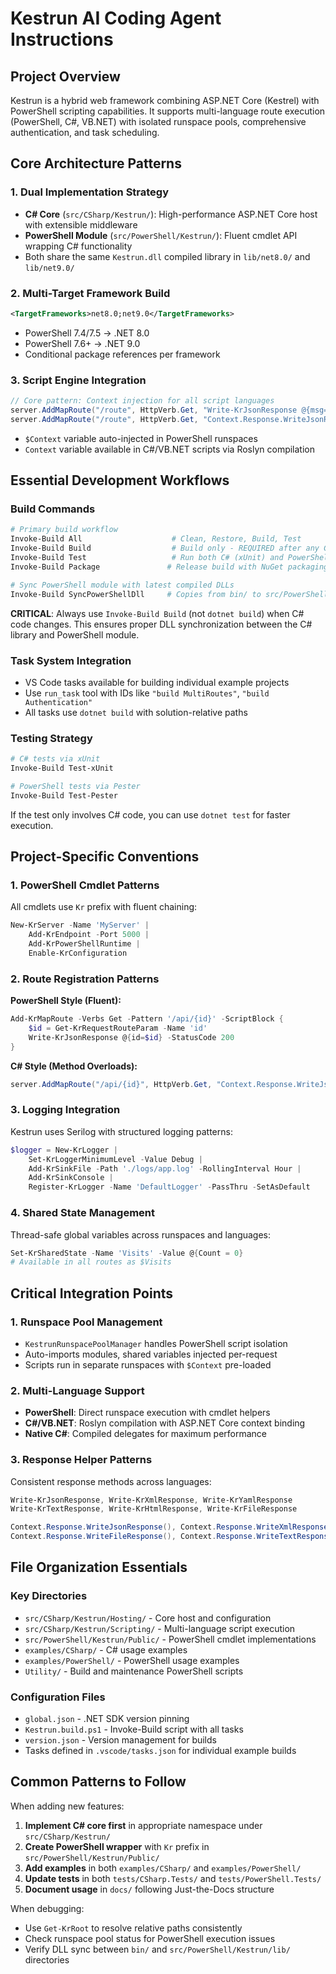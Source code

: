 # Kestrun AI Coding Agent Instructions

## Project Overview

Kestrun is a hybrid web framework combining ASP.NET Core (Kestrel) with PowerShell scripting capabilities. It supports multi-language route execution (PowerShell, C#, VB.NET) with isolated runspace pools, comprehensive authentication, and task scheduling.

## Core Architecture Patterns

### 1. Dual Implementation Strategy
- **C# Core** (`src/CSharp/Kestrun/`): High-performance ASP.NET Core host with extensible middleware
- **PowerShell Module** (`src/PowerShell/Kestrun/`): Fluent cmdlet API wrapping C# functionality
- Both share the same `Kestrun.dll` compiled library in `lib/net8.0/` and `lib/net9.0/`

### 2. Multi-Target Framework Build
```xml
<TargetFrameworks>net8.0;net9.0</TargetFrameworks>
```
- PowerShell 7.4/7.5 → .NET 8.0
- PowerShell 7.6+ → .NET 9.0
- Conditional package references per framework

### 3. Script Engine Integration
```csharp
// Core pattern: Context injection for all script languages
server.AddMapRoute("/route", HttpVerb.Get, "Write-KrJsonResponse @{msg='Hello'}", ScriptLanguage.PowerShell);
server.AddMapRoute("/route", HttpVerb.Get, "Context.Response.WriteJsonResponse(new{msg='Hello'});", ScriptLanguage.CSharp);
```
- `$Context` variable auto-injected in PowerShell runspaces
- `Context` variable available in C#/VB.NET scripts via Roslyn compilation

## Essential Development Workflows

### Build Commands
```powershell
# Primary build workflow
Invoke-Build All                    # Clean, Restore, Build, Test
Invoke-Build Build                  # Build only - REQUIRED after any C# code changes
Invoke-Build Test                   # Run both C# (xUnit) and PowerShell (Pester) tests
Invoke-Build Package               # Release build with NuGet packaging

# Sync PowerShell module with latest compiled DLLs
Invoke-Build SyncPowerShellDll     # Copies from bin/ to src/PowerShell/Kestrun/lib/
```

**CRITICAL**: Always use `Invoke-Build Build` (not `dotnet build`) when C# code changes. This ensures proper DLL synchronization between the C# library and PowerShell module.

### Task System Integration
- VS Code tasks available for building individual example projects
- Use `run_task` tool with IDs like `"build MultiRoutes"`, `"build Authentication"`
- All tasks use `dotnet build` with solution-relative paths

### Testing Strategy
```powershell
# C# tests via xUnit
Invoke-Build Test-xUnit

# PowerShell tests via Pester
Invoke-Build Test-Pester
```
If the test only involves C# code, you can use `dotnet test` for faster execution.

## Project-Specific Conventions

### 1. PowerShell Cmdlet Patterns
All cmdlets use `Kr` prefix with fluent chaining:
```powershell
New-KrServer -Name 'MyServer' |
    Add-KrEndpoint -Port 5000 |
    Add-KrPowerShellRuntime |
    Enable-KrConfiguration
```

### 2. Route Registration Patterns
**PowerShell Style (Fluent):**
```powershell
Add-KrMapRoute -Verbs Get -Pattern '/api/{id}' -ScriptBlock {
    $id = Get-KrRequestRouteParam -Name 'id'
    Write-KrJsonResponse @{id=$id} -StatusCode 200
}
```

**C# Style (Method Overloads):**
```csharp
server.AddMapRoute("/api/{id}", HttpVerb.Get, "Context.Response.WriteJsonResponse(new{id=RouteData.Values['id']});", ScriptLanguage.CSharp);
```

### 3. Logging Integration
Kestrun uses Serilog with structured logging patterns:
```powershell
$logger = New-KrLogger |
    Set-KrLoggerMinimumLevel -Value Debug |
    Add-KrSinkFile -Path './logs/app.log' -RollingInterval Hour |
    Add-KrSinkConsole |
    Register-KrLogger -Name 'DefaultLogger' -PassThru -SetAsDefault
```

### 4. Shared State Management
Thread-safe global variables across runspaces and languages:
```powershell
Set-KrSharedState -Name 'Visits' -Value @{Count = 0}
# Available in all routes as $Visits
```

## Critical Integration Points

### 1. Runspace Pool Management
- `KestrunRunspacePoolManager` handles PowerShell script isolation
- Auto-imports modules, shared variables injected per-request
- Scripts run in separate runspaces with `$Context` pre-loaded

### 2. Multi-Language Support
- **PowerShell**: Direct runspace execution with cmdlet helpers
- **C#/VB.NET**: Roslyn compilation with ASP.NET Core context binding
- **Native C#**: Compiled delegates for maximum performance

### 3. Response Helper Patterns
Consistent response methods across languages:
```powershell
Write-KrJsonResponse, Write-KrXmlResponse, Write-KrYamlResponse
Write-KrTextResponse, Write-KrHtmlResponse, Write-KrFileResponse
```

```csharp
Context.Response.WriteJsonResponse(), Context.Response.WriteXmlResponse()
Context.Response.WriteFileResponse(), Context.Response.WriteTextResponse()
```

## File Organization Essentials

### Key Directories
- `src/CSharp/Kestrun/Hosting/` - Core host and configuration
- `src/CSharp/Kestrun/Scripting/` - Multi-language script execution
- `src/PowerShell/Kestrun/Public/` - PowerShell cmdlet implementations
- `examples/CSharp/` - C# usage examples
- `examples/PowerShell/` - PowerShell usage examples
- `Utility/` - Build and maintenance PowerShell scripts

### Configuration Files
- `global.json` - .NET SDK version pinning
- `Kestrun.build.ps1` - Invoke-Build script with all tasks
- `version.json` - Version management for builds
- Tasks defined in `.vscode/tasks.json` for individual example builds

## Common Patterns to Follow

When adding new features:
1. **Implement C# core first** in appropriate namespace under `src/CSharp/Kestrun/`
2. **Create PowerShell wrapper** with `Kr` prefix in `src/PowerShell/Kestrun/Public/`
3. **Add examples** in both `examples/CSharp/` and `examples/PowerShell/`
4. **Update tests** in both `tests/CSharp.Tests/` and `tests/PowerShell.Tests/`
5. **Document usage** in `docs/` following Just-the-Docs structure

When debugging:
- Use `Get-KrRoot` to resolve relative paths consistently
- Check runspace pool status for PowerShell execution issues
- Verify DLL sync between `bin/` and `src/PowerShell/Kestrun/lib/` directories
